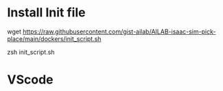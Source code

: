 # Install Init file
wget https://raw.githubusercontent.com/gist-ailab/AILAB-isaac-sim-pick-place/main/dockers/init_script.sh

zsh init_script.sh

# VScode
